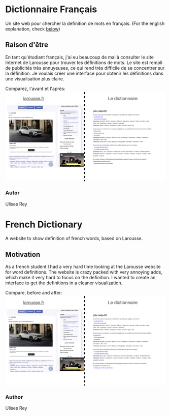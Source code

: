 # Dictionnaire Français
Un site web pour chercher la definition de mots en français.
(For the english explanation, check [below](#french-dictionary))

## Raison d'être <a name="raison-detre"></a>
En tant qu'étudiant français, j'ai eu beaucoup de mal à consulter le site Internet de Larousse pour trouver les définitions de mots. Le site est rempli de publicités très ennuyeuses, ce qui rend très difficile de se concentrer sur la définition. Je voulais créer une interface pour obtenir les définitions dans une visualisation plus claire.

Comparez, l'avant et l'après:
<img width="1316" alt="image" src="images/comparison.jpeg" />
### Autor <a name= "autor"></a>
Ulises Rey

# French Dictionary
A website to show definition of french words, based on Larousse.

## Motivation <a name="motivation"></a>
As a french student I had a very hard time looking at the Larousse website for word definitions. The website is crazy packed with very annoying adds, which make it very hard to focus on the definition. I wanted to create an interface to get the definitions in a cleaner visualization.

Compare, before and after:
<img width="1316" alt="image" src="images/comparison.jpeg" />



### Author <a name= "author"></a>
Ulises Rey


